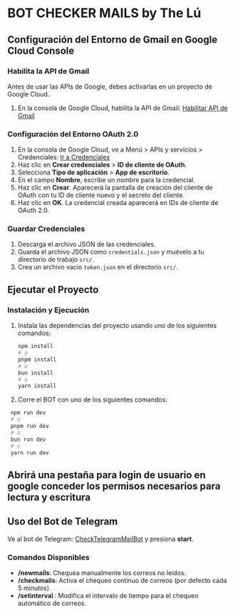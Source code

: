 # BOT CHECKER MAILS by The Lú

## Configuración del Entorno de Gmail en Google Cloud Console

### Habilita la API de Gmail

Antes de usar las APIs de Google, debes activarlas en un proyecto de Google Cloud.

1. En la consola de Google Cloud, habilita la API de Gmail:
   [Habilitar API de Gmail](https://console.cloud.google.com/flows/enableapi?apiid=gmail.googleapis.com&hl=es-419)

### Configuración del Entorno OAuth 2.0

1. En la consola de Google Cloud, ve a Menú > APIs y servicios > Credenciales:
   [Ir a Credenciales](https://console.cloud.google.com/apis/credentials?hl=es-419)
2. Haz clic en **Crear credenciales** > **ID de cliente de OAuth**.
3. Selecciona **Tipo de aplicación** > **App de escritorio**.
4. En el campo **Nombre**, escribe un nombre para la credencial.
5. Haz clic en **Crear**. Aparecerá la pantalla de creación del cliente de OAuth con tu ID de cliente nuevo y el secreto del cliente.
6. Haz clic en **OK**. La credencial creada aparecerá en IDs de cliente de OAuth 2.0.

### Guardar Credenciales

1. Descarga el archivo JSON de las credenciales.
2. Guarda el archivo JSON como `credentials.json` y muévelo a tu directorio de trabajo `src/`.
3. Crea un archivo vacío `token.json` en el directorio `src/`.

## Ejecutar el Proyecto

### Instalación y Ejecución

1. Instala las dependencias del proyecto usando uno de los siguientes comandos:
   ```sh
   npm install
   # o
   pnpm install
   # o
   bun install
   # o
   yarn install
   ```
2. Corre el BOT con uno de los siguientes comandos:

```sh
 npm run dev
 # o
 pnpm run dev
 # o
 bun run dev
 # o
 yarn run dev
```

## Abrirá una pestaña para login de usuario en google conceder los permisos necesarios para lectura y escritura

## Uso del Bot de Telegram

Ve al bot de Telegram: [CheckTelegramMailBot](https://t.me/checkTelegramMailBot) y presiona **start**.

### Comandos Disponibles

- **/newmails**: Chequea manualmente los correos no leídos.
- **/checkmails**: Activa el chequeo continuo de correos (por defecto cada 5 minutos).
- **/setinterval <minutos>**: Modifica el intervalo de tiempo para el chequeo automático de correos.


